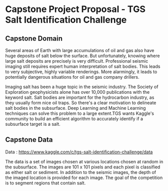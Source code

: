 # Capstone Project Proposal - TGS Salt Identification Challenge 

## Capstone Domain 

Several areas of Earth with large accumulations of oil and gas also have huge deposits of salt below the surface.
But unfortunately, knowing where large salt deposits are precisely is very difficult. Professional seismic imaging still requires expert human interpretation of salt bodies. This leads to very subjective, highly variable renderings. More alarmingly, it leads to potentially dangerous situations for oil and gas company drillers.

Imaging salt has been a huge topic in the seismic industry. The Society of Exploration geophysicists alone has over 10,000 publications with the keyword salt. Salt bodies are important for the hydrocarbon industry, as they usually form nice oil traps. So there's a clear motivation to delineate salt bodies in the subsurface.
Deep Learning and Machine Learning techniques can solve this problem to a large extent.TGS wants Kaggle's community to build an efficient algorithm to accurately identify if a subsurface target is a salt.

## Capstone Data 

Data : https://www.kaggle.com/c/tgs-salt-identification-challenge/data

The data is a set of images chosen at various locations chosen at random in the subsurface. The images are 101 x 101 pixels and each pixel is classified as either salt or sediment. In addition to the seismic images, the depth of the imaged location is provided for each image. The goal of the competition is to segment regions that contain salt.
